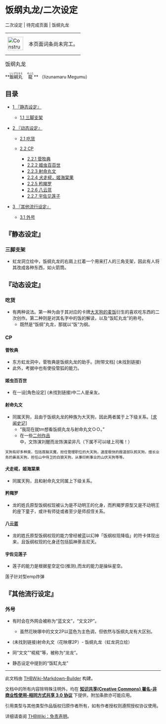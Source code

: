 # 饭纲丸龙/二次设定

<!-- source html: G:\repos\THBWiki-Markdown-Builder\THBWikiMarkdown\Temp\main\b\b9\ns0%3A%E9%A5%AD%E7%BA%B2%E4%B8%B8%E9%BE%99%2F%E4%BA%8C%E6%AC%A1%E8%AE%BE%E5%AE%9A.html -->

二次设定 | 待完成页面 | 饭纲丸龙

<center>

<table>
<tbody><tr>
<td class="mbox-image"><div style="width: 52px;">
  <a href="./文件-ConstructionClock.png.md" class="image"><img alt="ConstructionClock.png" src="https://upload.thwiki.cc/thumb/f/f1/ConstructionClock.png/50px-ConstructionClock.png" decoding="async" loading="lazy" width="50" height="43" srcset="https://upload.thwiki.cc/thumb/f/f1/ConstructionClock.png/75px-ConstructionClock.png 1.5x, https://upload.thwiki.cc/thumb/f/f1/ConstructionClock.png/100px-ConstructionClock.png 2x" data-file-width="689" data-file-height="587"></a></div></td>
<td class="mbox-text" style=""><br>本页面词条尚未完工。<br><br></td>
</tr>
</tbody></table>


</center>
  
  

<big>饭纲丸龙</big>  

 **<ruby lang="ja"><rb>飯綱丸</rb><rp> (</rp><rt>いいずなまる</rt><rp>) </rp></ruby>
　<ruby lang="ja"><rb>龍</rb><rp> (</rp><rt>めぐむ</rt><rp>) </rp></ruby>
** （Iizunamaru Megumu）
  


## 目录

- [1 『静态设定』](#『静态设定』)

  - [1.1 三脚支架](#三脚支架)



- [2 『动态设定』](#『动态设定』)

  - [2.1 吃货](#吃货)
  - [2.2 CP](#CP)

    - [2.2.1 菅牧典](#菅牧典)
    - [2.2.2 姬虫百百世](#姬虫百百世)
    - [2.2.3 射命丸文](#射命丸文)
    - [2.2.4 犬走椛，姬海棠果](#犬走椛，姬海棠果)
    - [2.2.5 矜羯罗](#矜羯罗)
    - [2.2.6 八云蓝](#八云蓝)
    - [2.2.7 宇佐见莲子](#宇佐见莲子)






- [3 『其他流行设定』](#『其他流行设定』)

  - [3.1 外号](#外号)








## 『静态设定』

### 三脚支架
- 虹龙洞立绘中，饭纲丸龙的右肩上扛着一个用来打人的三角支架，因此有人将其改成各种东西，如火箭筒。


## 『动态设定』

### 吃货
- 有两种说法。第一种为由于其对应的卡牌[大天狗的麦饭](./东方虹龙洞-卡牌系统.md)衍生的喜欢吃东西的二次创作。第二种则是对其名字中的饭的解读，以及“饭缸丸龙”的称号。
  - 既然是“饭纲”丸龙，那就以“饭”为纲。



### CP

#### 菅牧典
- 东方虹龙洞中，菅牧典是饭纲丸龙的助手。&#91;附带文档&#93; (未找到链接)
- 此外，考据中也有使役管狐的能力。


#### 姬虫百百世
- 在一设&#91;角色设定&#93; (未找到链接)中二人是亲友。


#### 射命丸文
- 同属天狗，且由于饭纲丸龙的种族为大天狗，因此两者属于上下级关系。[&#91;求闻史记&#93;](./东方求闻史纪-天狗.md)
  - “我现在就tm想看饭纲丸龙与射命丸文ＯＯ。”
  - 在一些[二创作品](https://www.bilibili.com/video/BV12Q4y1o7Vi)中，文饰演刘醒而龙饰演梁非凡（下属不可以啵上司嘴！）


```
天狗有好多种类，包括首脑天魔，担任管理职位的大天狗，速度极快的报道部队鸦天狗，擅长业务的鼻高天狗，担任山中侍卫的白狼天狗，从事印刷事业的山伏天狗等等。
```


#### 犬走椛，姬海棠果
- 同属天狗，且和射命丸文同属上下级关系。


#### 矜羯罗
- 龙的姓氏原型饭纲权现被认为是不动明王的化身，而矜羯罗原型又是不动明王的座下童子，或许有师徒或者至少是师叔侄关系。


#### 八云蓝
- 龙的姓氏原型饭纲权现的能力曾经被蓝以幻神「饭纲权现降临」的符卡体现出来，且饭纲权现的化身还包括狐神荼吉尼天。


#### 宇佐见莲子
- 莲子的能力是根据星空定位(推测),而龙的能力是操纵星空。

  
莲子针对型emp炸弹
  


## 『其他流行设定』

### 外号
- 有时会在外网会被称为“蓝文文”，“文文2P”。
  - 虽然花映塚中的文文2P以蓝色为主色调，但依然与饭纲丸龙有大区别。


-  (未找到链接)射命丸文（花映塚2P）- [](./饭纲丸龙.md)饭纲丸龙（虹龙洞立绘）

- 同“文文”“椛椛”等，被称为“龙龙”。
- 静态设定中提到的“饭缸丸龙”





---

此文档由 [THBWiki-Markdown-Builder](https://github.com/Delsin-Yu/THBWiki-Markdown-Builder) 构建。

文档中的所有内容除特殊注明外，均在 [**知识共享(Creative Commons) 署名-非商业性使用-相同方式共享 3.0 协议**](https://creativecommons.org/licenses/by-sa/3.0/deed.zh-hans) 下提供，附加条款亦可能应用。

引用类型与其他类型作品版权归原作者所有，如有作者授权则遵照授权协议使用。

详细请查阅 [THBWiki：免责声明](https://thbwiki.cc/THBWiki:%E5%85%8D%E8%B4%A3%E5%A3%B0%E6%98%8E)。

